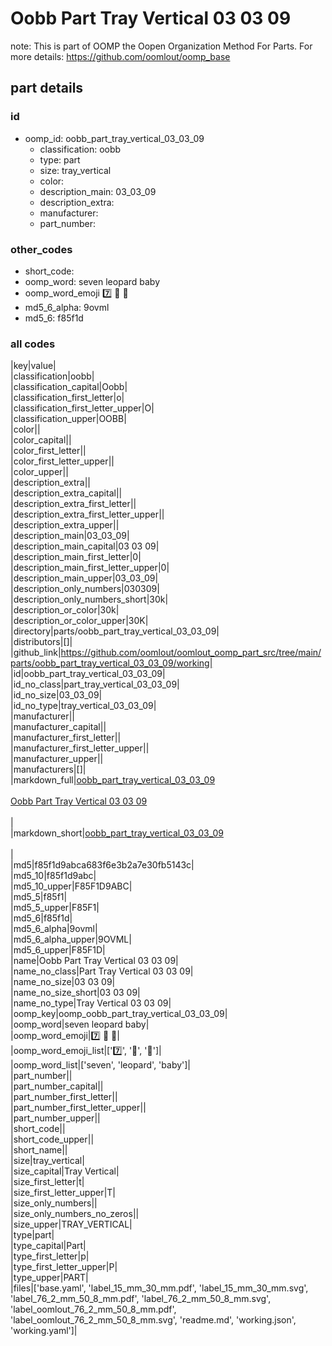 # Oobb Part Tray Vertical 03 03 09  

note: This is part of OOMP the Oopen Organization Method For Parts. For more details: https://github.com/oomlout/oomp_base

##  part details





### id
* oomp_id: oobb_part_tray_vertical_03_03_09
  * classification: oobb
  * type: part
  * size: tray_vertical
  * color: 
  * description_main: 03_03_09
  * description_extra: 
  * manufacturer: 
  * part_number: 

### other_codes
* short_code: 
* oomp_word: seven leopard baby
* oomp_word_emoji :seven: :leopard: :baby:
* md5_6_alpha: 9ovml
* md5_6: f85f1d

### all codes 
|key|value|  
|classification|oobb|  
|classification_capital|Oobb|  
|classification_first_letter|o|  
|classification_first_letter_upper|O|  
|classification_upper|OOBB|  
|color||  
|color_capital||  
|color_first_letter||  
|color_first_letter_upper||  
|color_upper||  
|description_extra||  
|description_extra_capital||  
|description_extra_first_letter||  
|description_extra_first_letter_upper||  
|description_extra_upper||  
|description_main|03_03_09|  
|description_main_capital|03 03 09|  
|description_main_first_letter|0|  
|description_main_first_letter_upper|0|  
|description_main_upper|03_03_09|  
|description_only_numbers|030309|  
|description_only_numbers_short|30k|  
|description_or_color|30k|  
|description_or_color_upper|30K|  
|directory|parts/oobb_part_tray_vertical_03_03_09|  
|distributors|[]|  
|github_link|https://github.com/oomlout/oomlout_oomp_part_src/tree/main/parts/oobb_part_tray_vertical_03_03_09/working|  
|id|oobb_part_tray_vertical_03_03_09|  
|id_no_class|part_tray_vertical_03_03_09|  
|id_no_size|03_03_09|  
|id_no_type|tray_vertical_03_03_09|  
|manufacturer||  
|manufacturer_capital||  
|manufacturer_first_letter||  
|manufacturer_first_letter_upper||  
|manufacturer_upper||  
|manufacturers|[]|  
|markdown_full|[oobb_part_tray_vertical_03_03_09](https://github.com/oomlout/oomlout_oomp_part_src/tree/main/parts/oobb_part_tray_vertical_03_03_09/working)<br>[](https://github.com/oomlout/oomlout_oomp_part_src/tree/main/parts/oobb_part_tray_vertical_03_03_09/working)<br>[Oobb Part Tray Vertical 03 03 09](https://github.com/oomlout/oomlout_oomp_part_src/tree/main/parts/oobb_part_tray_vertical_03_03_09/working)<br><br>|  
|markdown_short|[oobb_part_tray_vertical_03_03_09](https://github.com/oomlout/oomlout_oomp_part_src/tree/main/parts/oobb_part_tray_vertical_03_03_09/working)<br><br>|  
|md5|f85f1d9abca683f6e3b2a7e30fb5143c|  
|md5_10|f85f1d9abc|  
|md5_10_upper|F85F1D9ABC|  
|md5_5|f85f1|  
|md5_5_upper|F85F1|  
|md5_6|f85f1d|  
|md5_6_alpha|9ovml|  
|md5_6_alpha_upper|9OVML|  
|md5_6_upper|F85F1D|  
|name|Oobb Part Tray Vertical 03 03 09|  
|name_no_class|Part Tray Vertical 03 03 09|  
|name_no_size|03 03 09|  
|name_no_size_short|03 03 09|  
|name_no_type|Tray Vertical 03 03 09|  
|oomp_key|oomp_oobb_part_tray_vertical_03_03_09|  
|oomp_word|seven leopard baby|  
|oomp_word_emoji|:seven: :leopard: :baby:|  
|oomp_word_emoji_list|[':seven:', ':leopard:', ':baby:']|  
|oomp_word_list|['seven', 'leopard', 'baby']|  
|part_number||  
|part_number_capital||  
|part_number_first_letter||  
|part_number_first_letter_upper||  
|part_number_upper||  
|short_code||  
|short_code_upper||  
|short_name||  
|size|tray_vertical|  
|size_capital|Tray Vertical|  
|size_first_letter|t|  
|size_first_letter_upper|T|  
|size_only_numbers||  
|size_only_numbers_no_zeros||  
|size_upper|TRAY_VERTICAL|  
|type|part|  
|type_capital|Part|  
|type_first_letter|p|  
|type_first_letter_upper|P|  
|type_upper|PART|  
|files|['base.yaml', 'label_15_mm_30_mm.pdf', 'label_15_mm_30_mm.svg', 'label_76_2_mm_50_8_mm.pdf', 'label_76_2_mm_50_8_mm.svg', 'label_oomlout_76_2_mm_50_8_mm.pdf', 'label_oomlout_76_2_mm_50_8_mm.svg', 'readme.md', 'working.json', 'working.yaml']|  
